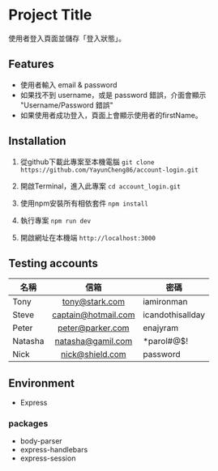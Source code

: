 # Project Title
使用者登入頁面並儲存「登入狀態」。

## Features
- 使用者輸入 email & password
- 如果找不到 username，或是 password 錯誤，介面會顯示 "Username/Password 錯誤"
- 如果使用者成功登入，頁面上會顯示使用者的firstName。

## Installation
1. 從github下載此專案至本機電腦
  `git clone https://github.com/YayunCheng86/account-login.git`

2. 開啟Terminal，進入此專案
  `cd account_login.git`

3. 使用npm安裝所有相依套件
  `npm install`

4. 執行專案
  `npm run dev`

5. 開啟網址在本機端
  `http://localhost:3000`

## Testing accounts
名稱          | 信箱  | 密碼
--------------|:-----:|---------------------
Tony    | tony@stark.com | iamironman
Steve   | captain@hotmail.com | icandothisallday
Peter   | peter@parker.com | enajyram
Natasha | natasha@gamil.com | *parol#@$!
Nick    | nick@shield.com | password

## Environment
- Express

### packages
- body-parser
- express-handlebars
- express-session
